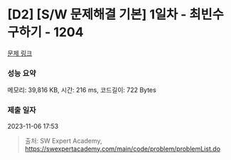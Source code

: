 # [D2] [S/W 문제해결 기본] 1일차 - 최빈수 구하기 - 1204 

[문제 링크](https://swexpertacademy.com/main/code/problem/problemDetail.do?contestProbId=AV13zo1KAAACFAYh) 

### 성능 요약

메모리: 39,816 KB, 시간: 216 ms, 코드길이: 722 Bytes

### 제출 일자

2023-11-06 17:53



> 출처: SW Expert Academy, https://swexpertacademy.com/main/code/problem/problemList.do